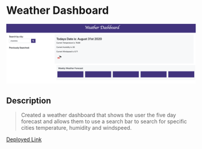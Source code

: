 # Weather Dashboard

![Weather Dashboard](./assets/ss3.png)


## Description
> Created a weather dashboard that shows the user the five day forecast and allows them to use a search bar to search for specific cities temperature, humidity and windspeed.


[Deployed Link](https://kmarzi.github.io/weather-dashboard/)

